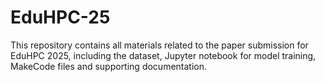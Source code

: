 # EduHPC-25
This repository contains all materials related to the paper submission for EduHPC 2025, including the dataset, Jupyter notebook for model training, MakeCode files and supporting documentation.

